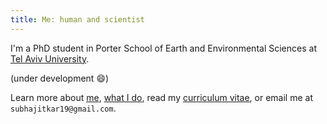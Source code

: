 ```yaml
---
title: Me: human and scientist
---
```


I'm a PhD student in 
Porter School of Earth and Environmental Sciences at [Tel Aviv University].

(under development 😄)

Learn more about [me], [what I do], read my [curriculum vitae],
or email me at `subhajitkar19@gmail.com`.

[curriculum vitae]: https://subhk.github.io/assets/pdf/subhajit-cv.pdf
[me]: https://subhk.github.io/about/
[what I do]: https://subhk.github.io/work/
[Tel Aviv University]: https://english.tau.ac.il
